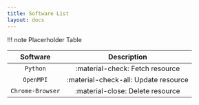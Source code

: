 ```yaml
---
title: Software List
layout: docs
---
```

!!! note
    Placerholder Table

| Software          | Description                          |
| :---------:       | :----------------------------------: |
| `Python`          | :material-check:     Fetch resource  |
| `OpenMPI`         | :material-check-all: Update resource |
| `Chrome-Browser`  | :material-close:     Delete resource |